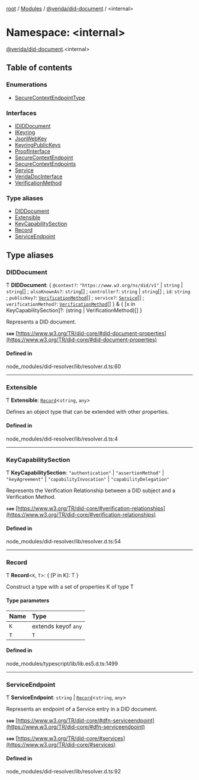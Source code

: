 [root](../README.md) / [Modules](../modules.md) / [@verida/did-document](verida_did_document.md) / <internal\>

# Namespace: <internal\>

[@verida/did-document](verida_did_document.md).<internal\>

## Table of contents

### Enumerations

- [SecureContextEndpointType](../enums/verida_did_document._internal_.SecureContextEndpointType.md)

### Interfaces

- [IDIDDocument](../interfaces/verida_did_document._internal_.IDIDDocument.md)
- [IKeyring](../interfaces/verida_did_document._internal_.IKeyring.md)
- [JsonWebKey](../interfaces/verida_did_document._internal_.JsonWebKey.md)
- [KeyringPublicKeys](../interfaces/verida_did_document._internal_.KeyringPublicKeys.md)
- [ProofInterface](../interfaces/verida_did_document._internal_.ProofInterface.md)
- [SecureContextEndpoint](../interfaces/verida_did_document._internal_.SecureContextEndpoint.md)
- [SecureContextEndpoints](../interfaces/verida_did_document._internal_.SecureContextEndpoints.md)
- [Service](../interfaces/verida_did_document._internal_.Service.md)
- [VeridaDocInterface](../interfaces/verida_did_document._internal_.VeridaDocInterface.md)
- [VerificationMethod](../interfaces/verida_did_document._internal_.VerificationMethod.md)

### Type aliases

- [DIDDocument](verida_did_document._internal_.md#diddocument)
- [Extensible](verida_did_document._internal_.md#extensible)
- [KeyCapabilitySection](verida_did_document._internal_.md#keycapabilitysection)
- [Record](verida_did_document._internal_.md#record)
- [ServiceEndpoint](verida_did_document._internal_.md#serviceendpoint)

## Type aliases

### DIDDocument

Ƭ **DIDDocument**: { `@context?`: ``"https://www.w3.org/ns/did/v1"`` \| `string` \| `string`[] ; `alsoKnownAs?`: `string`[] ; `controller?`: `string` \| `string`[] ; `id`: `string` ; `publicKey?`: [`VerificationMethod`](../interfaces/verida_did_document._internal_.VerificationMethod.md)[] ; `service?`: [`Service`](../interfaces/verida_did_document._internal_.Service.md)[] ; `verificationMethod?`: [`VerificationMethod`](../interfaces/verida_did_document._internal_.VerificationMethod.md)[]  } & { [x in KeyCapabilitySection]?: (string \| VerificationMethod)[] }

Represents a DID document.

**`see`** [https://www.w3.org/TR/did-core/#did-document-properties](https://www.w3.org/TR/did-core/#did-document-properties)

#### Defined in

node_modules/did-resolver/lib/resolver.d.ts:60

___

### Extensible

Ƭ **Extensible**: [`Record`](verida_did_document._internal_.md#record)<`string`, `any`\>

Defines an object type that can be extended with other properties.

#### Defined in

node_modules/did-resolver/lib/resolver.d.ts:4

___

### KeyCapabilitySection

Ƭ **KeyCapabilitySection**: ``"authentication"`` \| ``"assertionMethod"`` \| ``"keyAgreement"`` \| ``"capabilityInvocation"`` \| ``"capabilityDelegation"``

Represents the Verification Relationship between a DID subject and a Verification Method.

**`see`** [https://www.w3.org/TR/did-core/#verification-relationships](https://www.w3.org/TR/did-core/#verification-relationships)

#### Defined in

node_modules/did-resolver/lib/resolver.d.ts:54

___

### Record

Ƭ **Record**<`K`, `T`\>: { [P in K]: T }

Construct a type with a set of properties K of type T

#### Type parameters

| Name | Type |
| :------ | :------ |
| `K` | extends keyof `any` |
| `T` | `T` |

#### Defined in

node_modules/typescript/lib/lib.es5.d.ts:1499

___

### ServiceEndpoint

Ƭ **ServiceEndpoint**: `string` \| [`Record`](verida_did_document._internal_.md#record)<`string`, `any`\>

Represents an endpoint of a Service entry in a DID document.

**`see`** [https://www.w3.org/TR/did-core/#dfn-serviceendpoint](https://www.w3.org/TR/did-core/#dfn-serviceendpoint)

**`see`** [https://www.w3.org/TR/did-core/#services](https://www.w3.org/TR/did-core/#services)

#### Defined in

node_modules/did-resolver/lib/resolver.d.ts:92
